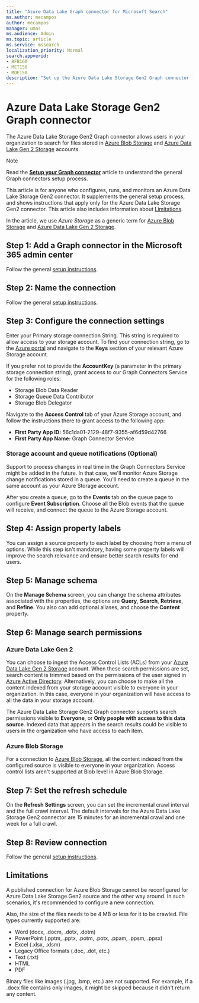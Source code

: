 ```yaml
---
title: "Azure Data Lake Graph connector for Microsoft Search"
ms.author: mecampos
author: mecampos
manager: umas
ms.audience: Admin
ms.topic: article
ms.service: mssearch
localization_priority: Normal
search.appverid:
- BFB160
- MET150
- MOE150
description: "Set up the Azure Data Lake Storage Gen2 Graph connector for Microsoft Search"
---
```

<!---Previous ms.author: monaray --->

# Azure Data Lake Storage Gen2 Graph connector

The Azure Data Lake Storage Gen2 Graph connector allows users in your organization to search for files stored in [Azure Blob Storage](https://docs.microsoft.com/azure/storage/blobs/storage-blobs-introduction) and [Azure Data Lake Gen 2 Storage](https://docs.microsoft.com/azure/storage/blobs/data-lake-storage-introduction) accounts.

> [!NOTE]
> Read the [**Setup your Graph connector**](configure-connector.md) article to understand the general Graph connectors setup process.

This article is for anyone who configures, runs, and monitors an Azure Data Lake Storage Gen2 connector. It supplements the general setup process, and shows instructions that apply only for the Azure Data Lake Storage Gen2 connector. This article also includes information about [Limitations](#limitations).

In the article, we use *Azure Storage* as a generic term for [Azure Blob Storage](https://docs.microsoft.com/azure/storage/blobs/storage-blobs-introduction) and [Azure Data Lake Gen 2 Storage](https://docs.microsoft.com/azure/storage/blobs/data-lake-storage-introduction).

## Step 1: Add a Graph connector in the Microsoft 365 admin center

Follow the general [setup instructions](https://docs.microsoft.com/microsoftsearch/configure-connector).
<!---If the above phrase does not apply, delete it and insert specific details for your data source that are different from general setup instructions.-->

## Step 2: Name the connection

Follow the general [setup instructions](https://docs.microsoft.com/microsoftsearch/configure-connector).
<!---If the above phrase does not apply, delete it and insert specific details for your data source that are different from general setup instructions.-->

## Step 3: Configure the connection settings

Enter your Primary storage connection String. This string is required to allow access to your storage account. To find your connection string, go to the [Azure portal](https://ms.portal.azure.com/#home) and navigate to the **Keys** section of your relevant Azure Storage account.

If you prefer not to provide the **AccountKey** (a parameter in the primary storage connection string), grant access to our Graph Connectors Service for the following roles:

* Storage Blob Data Reader
* Storage Queue Data Contributor
* Storage Blob Delegator

Navigate to the **Access Control** tab of your Azure Storage account, and follow the instructions there to grant access to the following app:

* **First Party App ID:** 56c1da01-2129-48f7-9355-af6d59d42766
* **First Party App Name:** Graph Connector Service

### Storage account and queue notifications (Optional)

Support to process changes in real time in the Graph Connectors Service might be added in the future. In that case, we'll monitor Azure Storage change notifications stored in a queue. You'll need to create a queue in the same account as your Azure Storage account.

After you create a queue, go to the **Events** tab on the queue page to configure **Event Subscription**. Choose all the Blob events that the queue will receive, and connect the queue to the Azure Storage account.

## Step 4: Assign property labels

You can assign a source property to each label by choosing from a menu of options. While this step isn't mandatory, having some property labels will improve the search relevance and ensure better search results for end users.

## Step 5: Manage schema

On the **Manage Schema** screen, you can change the schema attributes associated with the properties, the options are **Query**, **Search**, **Retrieve**, and **Refine**. You also can add optional aliases, and choose the **Content** property.

## Step 6: Manage search permissions

### Azure Data Lake Gen 2

You can choose to ingest the Access Control Lists (ACLs) from your [Azure Data Lake Gen 2 Storage](https://docs.microsoft.com/azure/storage/blobs/data-lake-storage-introduction) account. When these search permissions are set, search content is trimmed based on the permissions of the user signed in [Azure Active Directory](https://docs.microsoft.com/azure/active-directory/). Alternatively, you can choose to make all the content indexed from your storage account visible to everyone in your organization. In this case, everyone in your organization will have access to all the data in your storage account.

The Azure Data Lake Storage Gen2 Graph connector supports search permissions visible to **Everyone**, or **Only people with access to this data source**. Indexed data that appears in the search results could be visible to users in the organization who have access to each item.

### Azure Blob Storage

For a connection to [Azure Blob Storage](https://docs.microsoft.com/azure/storage/blobs/storage-blobs-introduction), all the content indexed from the configured source is visible to everyone in your organization. Access control lists aren't supported at Blob level in Azure Blob Storage.

## Step 7: Set the refresh schedule

On the **Refresh Settings** screen, you can set the incremental crawl interval and the full crawl interval. The default intervals for the Azure Data Lake Storage Gen2 connector are 15 minutes for an incremental crawl and one week for a full crawl.

## Step 8: Review connection

Follow the general [setup instructions](https://docs.microsoft.com/microsoftsearch/configure-connector).
<!---If the above phrase does not apply, delete it and insert specific details for your data source that are different from general setup instructions.-->

<!---## Troubleshooting-->
<!---Insert troubleshooting recommendations for this data source-->

## Limitations

A published connection for Azure Blob Storage cannot be reconfigured for Azure Data Lake Storage Gen2 source and the other way around. In such scenarios, it's recommended to configure a new connection.

Also, the size of the files needs to be 4 MB or less for it to be crawled. File types currently supported are:

* Word (docx, .docm, .dotx, .dotm)
* PowerPoint (.pptm, .pptx, .potm, .potx, .ppam, .ppsm, .ppsx)
* Excel (.xlsx, .xlsm)
* Legacy Office formats (.doc, .dot, etc.)
* Text (.txt)
* HTML
* PDF

Binary files like images (.jpg, .bmp, etc.) are not supported. For example, if a .docx file contains only images, it might be skipped because it didn't return any content.
